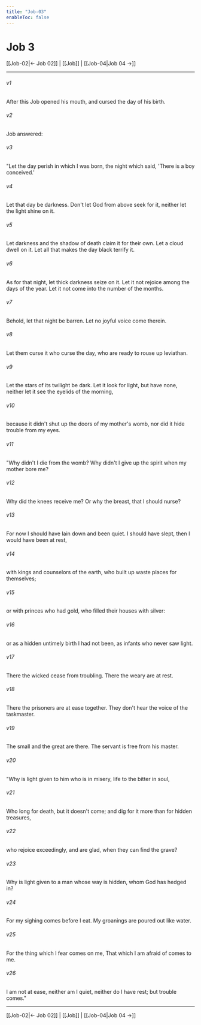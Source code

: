 ```yaml
---
title: "Job-03"
enableToc: false
---
```

# Job 3

[[Job-02|← Job 02]] | [[Job]] | [[Job-04|Job 04 →]]
***



###### v1 
After this Job opened his mouth, and cursed the day of his birth. 

###### v2 
Job answered: 

###### v3 
"Let the day perish in which I was born, the night which said, 'There is a boy conceived.' 

###### v4 
Let that day be darkness. Don't let God from above seek for it, neither let the light shine on it. 

###### v5 
Let darkness and the shadow of death claim it for their own. Let a cloud dwell on it. Let all that makes the day black terrify it. 

###### v6 
As for that night, let thick darkness seize on it. Let it not rejoice among the days of the year. Let it not come into the number of the months. 

###### v7 
Behold, let that night be barren. Let no joyful voice come therein. 

###### v8 
Let them curse it who curse the day, who are ready to rouse up leviathan. 

###### v9 
Let the stars of its twilight be dark. Let it look for light, but have none, neither let it see the eyelids of the morning, 

###### v10 
because it didn't shut up the doors of my mother's womb, nor did it hide trouble from my eyes. 

###### v11 
"Why didn't I die from the womb? Why didn't I give up the spirit when my mother bore me? 

###### v12 
Why did the knees receive me? Or why the breast, that I should nurse? 

###### v13 
For now I should have lain down and been quiet. I should have slept, then I would have been at rest, 

###### v14 
with kings and counselors of the earth, who built up waste places for themselves; 

###### v15 
or with princes who had gold, who filled their houses with silver: 

###### v16 
or as a hidden untimely birth I had not been, as infants who never saw light. 

###### v17 
There the wicked cease from troubling. There the weary are at rest. 

###### v18 
There the prisoners are at ease together. They don't hear the voice of the taskmaster. 

###### v19 
The small and the great are there. The servant is free from his master. 

###### v20 
"Why is light given to him who is in misery, life to the bitter in soul, 

###### v21 
Who long for death, but it doesn't come; and dig for it more than for hidden treasures, 

###### v22 
who rejoice exceedingly, and are glad, when they can find the grave? 

###### v23 
Why is light given to a man whose way is hidden, whom God has hedged in? 

###### v24 
For my sighing comes before I eat. My groanings are poured out like water. 

###### v25 
For the thing which I fear comes on me, That which I am afraid of comes to me. 

###### v26 
I am not at ease, neither am I quiet, neither do I have rest; but trouble comes."

***
[[Job-02|← Job 02]] | [[Job]] | [[Job-04|Job 04 →]]

